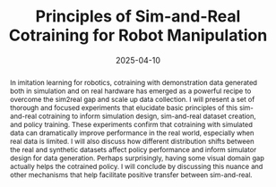 ---
title: Principles of Sim-and-Real Cotraining for Robot Manipulation

event: Amazon Consumer Robotics Symposium 2025
event_url: https://www.amazon.jobs/en-gb/teams/consumer-robotics

location: Sunnyvale, CA

abstract: 'In imitation learning for robotics, cotraining with demonstration data generated both in simulation and on real hardware has emerged as a powerful recipe to overcome the sim2real gap and scale up data collection. I will present a set of thorough and focused experiments that elucidate basic principles of this sim-and-real cotraining to inform simulation design, sim-and-real dataset creation, and policy training. These experiments confirm that cotraining with simulated data can dramatically improve performance in the real world, especially when real data is limited. I will also discuss how different distribution shifts between the real and synthetic datasets affect policy performance and inform simulator design for data generation. Perhaps surprisingly, having some visual domain gap actually helps the cotrained policy. I will conclude by discussing this nuance and other mechanisms that help facilitate positive transfer between sim-and-real.'

# Talk start and end times.
#   End time can optionally be hidden by prefixing the line with `#`.
date: '2025-04-10'
# date_end: '2030-06-01T15:00:00Z'
all_day: false

# Schedule page publish date (NOT talk date).
publishDate: '2017-01-01T00:00:00Z'

authors: [admin]
tags: []

# Is this a featured talk? (true/false)
featured: false

image:
  caption: 'Slides are available [**here**](https://slides.com/weiadam/amazon-coro-symposium-2025).'
  focal_point: Right

url_code: ''
url_pdf: ''
url_slides: 'https://slides.com/weiadam/amazon-coro-symposium-2025'
url_video: ''

# Markdown Slides (optional).
#   Associate this talk with Markdown slides.
#   Simply enter your slide deck's filename without extension.
#   E.g. `slides = "example-slides"` references `content/slides/example-slides.md`.
#   Otherwise, set `slides = ""`.
slides: ""

# Projects (optional).
#   Associate this post with one or more of your projects.
#   Simply enter your project's folder or file name without extension.
#   E.g. `projects = ["internal-project"]` references `content/project/deep-learning/index.md`.
#   Otherwise, set `projects = []`.
projects:
  - 'context/publication/cotraining_iros/index.md'
---